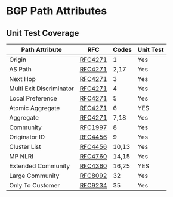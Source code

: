 # BGP Path Attributes

## Unit Test Coverage

| Path Attribute           | RFC                | Codes | Unit Test |
|--------------------------|--------------------|-------|-----------|
| Origin                   | [RFC4271][rfc4271] | 1     | Yes       |
| AS Path                  | [RFC4271][rfc4271] | 2,17  | Yes       |
| Next Hop                 | [RFC4271][rfc4271] | 3     | Yes       |
| Multi Exit Discriminator | [RFC4271][rfc4271] | 4     | Yes       |
| Local Preference         | [RFC4271][rfc4271] | 5     | Yes       |
| Atomic Aggregate         | [RFC4271][rfc4271] | 6     | YES       |
| Aggregate                | [RFC4271][rfc4271] | 7,18  | Yes       |
| Community                | [RFC1997][rfc1997] | 8     | Yes       |
| Originator ID            | [RFC4456][rfc4456] | 9     | Yes       |
| Cluster List             | [RFC4456][rfc4456] | 10,13 | Yes       |
| MP NLRI                  | [RFC4760][rfc4760] | 14,15 | Yes       |
| Extended Community       | [RFC4360][rfc4360] | 16,25 | YES       |
| Large Community          | [RFC8092][rfc8092] | 32    | Yes       |
| Only To Customer         | [RFC9234][rfc9234] | 35    | Yes       |

[rfc1997]: https://datatracker.ietf.org/doc/html/rfc1997
[rfc4271]: https://datatracker.ietf.org/doc/html/rfc4271#section-4.3
[rfc4360]: https://datatracker.ietf.org/doc/html/rfc4360
[rfc4456]: https://datatracker.ietf.org/doc/html/rfc4456
[rfc4760]: https://datatracker.ietf.org/doc/html/rfc4760
[rfc8092]: https://datatracker.ietf.org/doc/html/rfc8092
[rfc9234]: https://datatracker.ietf.org/doc/html/rfc9234
[iana-bgp]: https://www.iana.org/assignments/bgp-parameters/bgp-parameters.xhtml